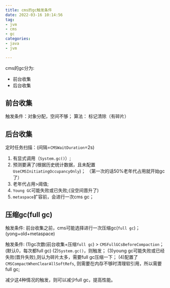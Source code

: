 ```yaml
---
title: cms的gc触发条件
date: 2022-03-16 10:14:56
tag:
- jvm
- cms
- gc
categories: 
- java
- jvm

---
```


cms的gc分为:
- 前台收集
- 后台收集

## 前台收集
触发条件：对象分配，空间不够；
算法： 标记清除（有碎片）

## 后台收集
定时任务扫描：(间隔=`CMSWaitDuration`=2s)
1. 有显式调用（`System.gc()`）;
2. 预测要满了(根据历史统计数据，且未配置`UseCMSInitiatingOccupancyOnly`)；
（第一次的话50%老年代占用就开始gc了）
3. 老年代占用>阈值;
4. `Young GC`可能失败或已失败;(没空间晋升了)
5. `metaspace`扩容前，会进行一次cms gc；


## 压缩gc(full gc)
触发条件: 前台收集之前，cms可能选择进行一次压缩gc(`full gc`)；(yong+old+metaspace)

触发条件:
(1)gc次数(前台收集+压缩`full gc`) > `CMSFullGCsBeforeCompaction`；(默认0，每次都full gc)
(2)`System.gc()`，则触发；
(3)young gc可能失败或已经失败(晋升失败),则认为碎片太多，需要full gc压缩一下；
(4)配置了`CMSCompactWhenClearAllSoftRefs`, 则需要在内存不够时清理软引用，所以需要full gc;


减少这4种情况的触发，则可以减少full gc，提高性能。

